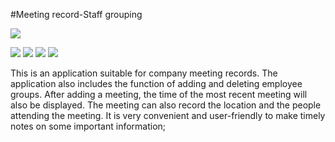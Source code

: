 #Meeting record-Staff grouping

![](https://upload-images.jianshu.io/upload_images/13341016-eee6ef8ab461e3d8.png?imageMogr2/auto-orient/)

![](https://upload-images.jianshu.io/upload_images/13341016-05bcee0b2d6dd402.png?imageMogr2/auto-orient/)
![](https://upload-images.jianshu.io/upload_images/13341016-284ee4c0421fc050.png?imageMogr2/auto-orient/)
![](https://upload-images.jianshu.io/upload_images/13341016-17ca52a909940d55.png?imageMogr2/auto-orient/)
![](https://upload-images.jianshu.io/upload_images/13341016-c497408c3dae1842.png?imageMogr2/auto-orient/strip%7CimageView2/2/w/1000/format/webp)


This is an application suitable for company meeting records. The application also includes the function of adding and deleting employee groups. After adding a meeting, the time of the most recent meeting will also be displayed. The meeting can also record the location and the people attending the meeting. It is very convenient and user-friendly to make timely notes on some important information;
